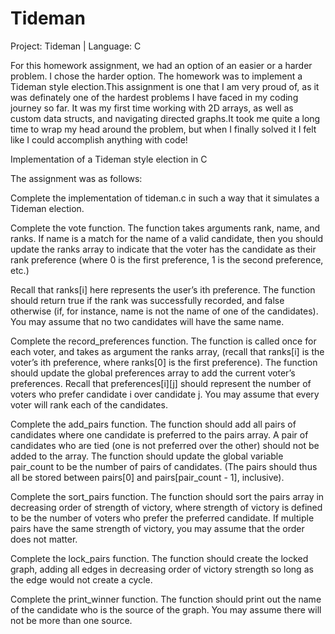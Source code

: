 # Tideman

Project: Tideman | Language: C

For this homework assignment, we had an option of an easier or a harder problem. I chose the harder option. The homework was to implement a Tideman style election.This assignment is one that I am very proud of, as it was definately one of the hardest problems I have faced in my coding journey so far. 
It was my first time working with 2D arrays, as well as custom data structs, and navigating directed graphs.It took me quite a long time to wrap my head around the problem, but when I finally solved it I felt like I could accomplish anything with code!

Implementation of a Tideman style election in C



The assignment was as follows:

Complete the implementation of tideman.c in such a way that it simulates a Tideman election.

Complete the vote function.
The function takes arguments rank, name, and ranks. If name is a match for the name of a valid candidate, then you should update the ranks array to indicate that the voter has the candidate as their rank preference (where 0 is the first preference, 1 is the second preference, etc.)

Recall that ranks[i] here represents the user’s ith preference.
The function should return true if the rank was successfully recorded, and false otherwise (if, for instance, name is not the name of one of the candidates).
You may assume that no two candidates will have the same name.

Complete the record_preferences function.
The function is called once for each voter, and takes as argument the ranks array, (recall that ranks[i] is the voter’s ith preference, where ranks[0] is the first preference).
The function should update the global preferences array to add the current voter’s preferences. Recall that preferences[i][j] should represent the number of voters who prefer candidate i over candidate j.
You may assume that every voter will rank each of the candidates.

Complete the add_pairs function.
The function should add all pairs of candidates where one candidate is preferred to the pairs array. A pair of candidates who are tied (one is not preferred over the other) should not be added to the array.
The function should update the global variable pair_count to be the number of pairs of candidates. (The pairs should thus all be stored between pairs[0] and pairs[pair_count - 1], inclusive).

Complete the sort_pairs function.
The function should sort the pairs array in decreasing order of strength of victory, where strength of victory is defined to be the number of voters who prefer the preferred candidate. If multiple pairs have the same strength of victory, you may assume that the order does not matter.

Complete the lock_pairs function.
The function should create the locked graph, adding all edges in decreasing order of victory strength so long as the edge would not create a cycle.

Complete the print_winner function.
The function should print out the name of the candidate who is the source of the graph. You may assume there will not be more than one source.

